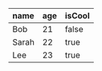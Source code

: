 | name  | age   | isCool |
| :---- | :---- | :----- |
| Bob   | 21    | false  |
| Sarah | 22    | true   |
| Lee   | 23    | true   |
